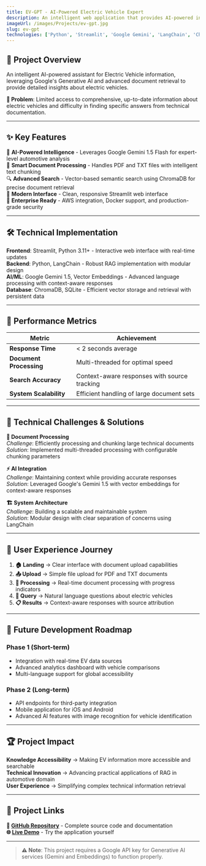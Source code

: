```yaml
---
title: EV-GPT - AI-Powered Electric Vehicle Expert
description: An intelligent web application that provides AI-powered insights about electric vehicles using Google's Gemini 1.5 Flash model and advanced document retrieval capabilities.
imageUrl: /images/Projects/ev-gpt.jpg
slug: ev-gpt
technologies: ['Python', 'Streamlit', 'Google Gemini', 'LangChain', 'ChromaDB', 'AWS', 'Docker', 'Git']
---
```


## 🔬 Project Overview

An intelligent AI-powered assistant for Electric Vehicle information, leveraging Google's Generative AI and advanced document retrieval to provide detailed insights about electric vehicles.

**🎯 Problem**: Limited access to comprehensive, up-to-date information about electric vehicles and difficulty in finding specific answers from technical documentation.

---

## ✨ Key Features

🤖 **AI-Powered Intelligence** - Leverages Google Gemini 1.5 Flash for expert-level automotive analysis  
📄 **Smart Document Processing** - Handles PDF and TXT files with intelligent text chunking  
🔍 **Advanced Search** - Vector-based semantic search using ChromaDB for precise document retrieval  
🎨 **Modern Interface** - Clean, responsive Streamlit web interface  
🏢 **Enterprise Ready** - AWS integration, Docker support, and production-grade security  

---

## 🛠️ Technical Implementation

**Frontend**: Streamlit, Python 3.11+ - Interactive web interface with real-time updates  
**Backend**: Python, LangChain - Robust RAG implementation with modular design  
**AI/ML**: Google Gemini 1.5, Vector Embeddings - Advanced language processing with context-aware responses  
**Database**: ChromaDB, SQLite - Efficient vector storage and retrieval with persistent data  

---

## 🚀 Performance Metrics

| Metric | Achievement |
|--------|-------------|
| **Response Time** | < 2 seconds average |
| **Document Processing** | Multi-threaded for optimal speed |
| **Search Accuracy** | Context-aware responses with source tracking |
| **System Scalability** | Efficient handling of large document sets |

---

## 🔧 Technical Challenges & Solutions

**📄 Document Processing**  
*Challenge*: Efficiently processing and chunking large technical documents  
*Solution*: Implemented multi-threaded processing with configurable chunking parameters

**⚡ AI Integration**  
*Challenge*: Maintaining context while providing accurate responses  
*Solution*: Leveraged Google's Gemini 1.5 with vector embeddings for context-aware responses

**🏗️ System Architecture**  
*Challenge*: Building a scalable and maintainable system  
*Solution*: Modular design with clear separation of concerns using LangChain

---

## 🎨 User Experience Journey

1. **🏠 Landing** → Clear interface with document upload capabilities
2. **📤 Upload** → Simple file upload for PDF and TXT documents  
3. **🔄 Processing** → Real-time document processing with progress indicators
4. **💬 Query** → Natural language questions about electric vehicles
5. **📋 Results** → Context-aware responses with source attribution

---

## 🔮 Future Development Roadmap

### Phase 1 (Short-term)
- Integration with real-time EV data sources
- Advanced analytics dashboard with vehicle comparisons
- Multi-language support for global accessibility

### Phase 2 (Long-term)
- API endpoints for third-party integration
- Mobile application for iOS and Android
- Advanced AI features with image recognition for vehicle identification

---

## 🏆 Project Impact

**Knowledge Accessibility** → Making EV information more accessible and searchable  
**Technical Innovation** → Advancing practical applications of RAG in automotive domain  
**User Experience** → Simplifying complex technical information retrieval  

---

## 🔗 Project Links

**📁 [GitHub Repository](https://github.com/nizarkadri/EV-GPT)** - Complete source code and documentation  
**🌐 [Live Demo](http://18.117.102.197:8501/)** - Try the application yourself  

---

> **⚠️ Note**: This project requires a Google API key for Generative AI services (Gemini and Embeddings) to function properly.

